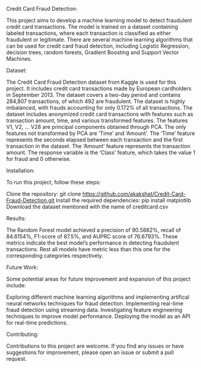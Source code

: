 Credit Card Fraud Detection:

This project aims to develop a machine learning model to detect fraudulent credit card transactions. The model is trained on a dataset containing labeled transactions, where each transaction is classified as either fraudulent or legitimate. There are several machine learning algorithms that can be used for credit card fraud detection, including Logistic Regression, decision trees, random forests, Gradient Boosting and Support Vector Machines.

Dataset:

The Credit Card Fraud Detection dataset from Kaggle is used for this project. It includes credit card transactions made by European cardholders in September 2013. The dataset covers a two-day period and contains 284,807 transactions, of which 492 are fraudulent. The dataset is highly imbalanced, with frauds accounting for only 0.172% of all transactions. The dataset includes anonymized credit card transactions with features such as transaction amount, time, and various transformed features. The features V1, V2, … V28 are principal components obtained through PCA. The only features not transformed by PCA are ‘Time’ and ‘Amount’. The ‘Time’ feature represents the seconds elapsed between each transaction and the first transaction in the dataset. The ‘Amount’ feature represents the transaction amount. The response variable is the ‘Class’ feature, which takes the value 1 for fraud and 0 otherwise.

Installation:

To run this project, follow these steps:

Clone the repository: git clone https://github.com/akakshat/Credit-Card-Fraud-Detection.git
Install the required dependencies: pip install matplotlib
Download the dataset mentioned with the name of creditcard.csv 


Results:

The Random Forest model achieved a precision of 90.5882%, recall of 84.6154%, F1-score of 87.5%, and AUPRC score of 76.6793%. These metrics indicate the best model’s performance in detecting fraudulent transactions. Rest all models have metric less than this one for the corresponding categories respectively.

Future Work:

Some potential areas for future improvement and expansion of this project include:

Exploring different machine learning algorithms and implementing artifical neural networks techniques for fraud detection.
Implementing real-time fraud detection using streaming data.
Investigating feature engineering techniques to improve model performance.
Deploying the model as an API for real-time predictions.

Contributing:

Contributions to this project are welcome. If you find any issues or have suggestions for improvement, please open an issue or submit a pull request.